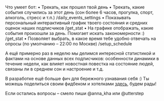 Что умеет бот:
• Трекать, как прошел твой день
• Трекать, какие события случились за этот день (сон более 6 часов, прогулка, спорт, алкоголь, стресс и т.п.) /daily_events_settings
• Показывать персональный интерактивный график твоего состояния и средних оценок наших подписчиков /get_stat
• На графике отображать, какие события произошли за день. Помогает искать закономерности :) /get_stat
• Позволяет выбрать, в какое время тебе удобно отвечать на опросы (по умолчанию – 22:00 по Москве) /setup_schedule

А ещё примерно раз в неделю мы делимся интересной статистикой и фактами на основе данных всех подписчиков: особенности динамики в течение недели, как влияет новостная повестка на состояние людей, связаны ли в среднем сон и настроение и т.д.

В разработке ещё больше фич для бережного узнавания себя :)
Ты можешь поделиться своим фидбеком и хотелками [здесь](https://forms.gle/vDrswFF49tNqiYeH6), будем рады!

Если остались вопросы – смело пиши @anna_kha или @utterstep